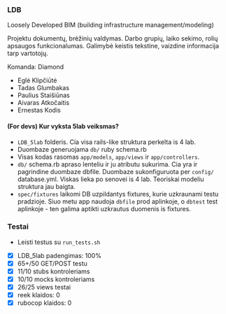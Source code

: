 
### LDB

Loosely Developed BIM (building infrastructure management/modeling)

Projektu dokumentų, brėžinių valdymas. Darbo grupių, laiko sekimo, rolių apsaugos funkcionalumas.
Galimybė keistis tekstine, vaizdine informacija tarp vartotojų.

Komanda: Diamond

- Eglė Klipčiūtė
- Tadas Glumbakas
- Paulius Staišiūnas
- Aivaras Atkočaitis
- Ernestas Kodis

#### (For devs) Kur vyksta 5lab veiksmas?

- ```LDB_5lab``` folderis. Cia visa rails-like struktura perkelta is 4 lab.
- Duombaze generuojama ```db/``` ruby schema.rb
- Visas kodas rasomas ```app/models```, ```app/views``` ir ```app/controllers```.
- ```db/``` schema.rb apraso lenteliu ir ju atributu sukurima. Cia yra ir pagrindine duombaze dbfile. Duombaze sukonfiguruota per ```config/``` database.yml. Viskas lieka po senovei is 4 lab. Teoriskai modeliu struktura jau baigta.
- ```spec/fixtures``` laikomi DB uzpildantys fixtures, kurie uzkraunami testu pradzioje. Siuo metu app naudoja ```dbfile``` prod aplinkoje, o ```dbtest``` test aplinkoje -  ten galima aptikti uzkrautus duomenis is fixtures.

### Testai

- Leisti testus su ```run_tests.sh```

- [x] LDB_5lab padengimas: 100%
- [x] 65+/50 GET/POST testu
- [x] 11/10 stubs kontroleriams
- [x] 10/10 mocks kontroleriams
- [x] 26/25 views testai
- [x] reek klaidos: 0
- [x] rubocop klaidos: 0
